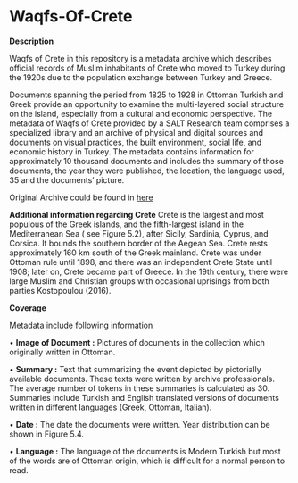 # Waqfs-Of-Crete

**Description**

Waqfs of Crete in this repository is a metadata archive which describes official records of Muslim inhabitants of Crete who moved to Turkey during the 1920s due to the population exchange between Turkey and Greece.  

Documents spanning the period from 1825 to 1928 in Ottoman Turkish and Greek provide an opportunity to examine the multi-layered social structure on the island, especially from a cultural and economic perspective. The metadata of Waqfs of Crete provided by a SALT Research team comprises a specialized library and an archive of physical and digital sources and documents on visual practices, the built environment, social life, and economic history in Turkey. The metadata contains information for approximately 10 thousand documents and includes the summary of those documents, the year they were published, the location, the language used, 35 and the documents’ picture. 

Original Archive could be found in [here](https://archives.saltresearch.org/handle/123456789/496)



**Additional information regarding Crete**
Crete is the largest and most populous of the Greek islands, and the fifth-largest island in the Mediterranean Sea ( see Figure 5.2), after Sicily, Sardinia, Cyprus, and Corsica. It bounds the southern border of the Aegean Sea. Crete rests approximately 160 km south of the Greek mainland. Crete was under Ottoman rule until 1898, and there was an independent Crete State until 1908; later on, Crete became part of Greece. In the 19th century, there were large Muslim and Christian groups with occasional uprisings from both parties Kostopoulou (2016). 


**Coverage** 

Metadata include following information

• **Image of Document :** Pictures of documents in the collection which originally written in Ottoman.

• **Summary :** Text that summarizing the event depicted by pictorially available documents. These texts were written by archive professionals. The average number of tokens in these summaries is calculated as 30. Summaries include Turkish and English translated versions of documents written in different languages (Greek, Ottoman, Italian).

• **Date :** The date the documents were written. Year distribution can be shown in Figure 5.4. 

• **Language :** The language of the documents is Modern Turkish but most of the words are of Ottoman origin, which is difficult for a normal person to read. 


